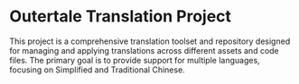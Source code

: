 # Outertale Translation Project

This project is a comprehensive translation toolset and repository designed for managing and applying translations across different assets and code files. The primary goal is to provide support for multiple languages, focusing on Simplified and Traditional Chinese.